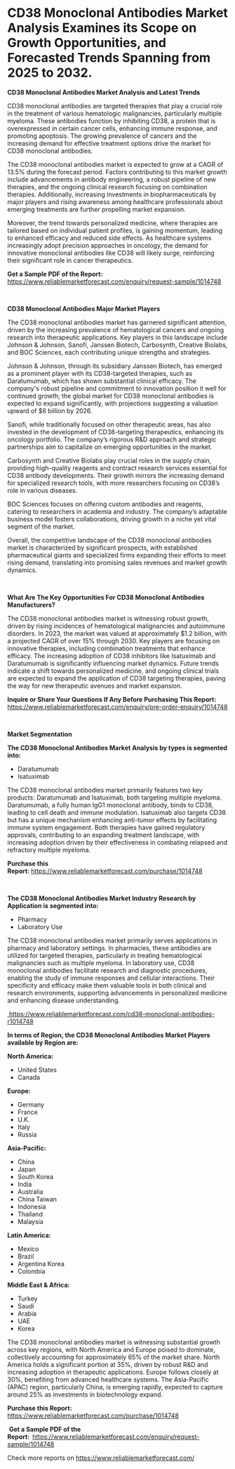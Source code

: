 <p><h1>CD38 Monoclonal Antibodies Market Analysis Examines its Scope on Growth Opportunities, and Forecasted Trends Spanning from 2025 to 2032.</h1></p><p><strong>CD38 Monoclonal Antibodies Market Analysis and Latest Trends</strong></p>
<p><p>CD38 monoclonal antibodies are targeted therapies that play a crucial role in the treatment of various hematologic malignancies, particularly multiple myeloma. These antibodies function by inhibiting CD38, a protein that is overexpressed in certain cancer cells, enhancing immune response, and promoting apoptosis. The growing prevalence of cancers and the increasing demand for effective treatment options drive the market for CD38 monoclonal antibodies.</p><p>The CD38 monoclonal antibodies market is expected to grow at a CAGR of 13.5% during the forecast period. Factors contributing to this market growth include advancements in antibody engineering, a robust pipeline of new therapies, and the ongoing clinical research focusing on combination therapies. Additionally, increasing investments in biopharmaceuticals by major players and rising awareness among healthcare professionals about emerging treatments are further propelling market expansion.</p><p>Moreover, the trend towards personalized medicine, where therapies are tailored based on individual patient profiles, is gaining momentum, leading to enhanced efficacy and reduced side effects. As healthcare systems increasingly adopt precision approaches in oncology, the demand for innovative monoclonal antibodies like CD38 will likely surge, reinforcing their significant role in cancer therapeutics.</p></p>
<p><strong>Get a Sample PDF of the Report:&nbsp;</strong> <a href="https://www.reliablemarketforecast.com/enquiry/request-sample/1014748?utm_campaign=3182&utm_medium=2&utm_source=Github&utm_content=ia&utm_term=06032025&utm_id=cd38-monoclonal-antibodies">https://www.reliablemarketforecast.com/enquiry/request-sample/1014748</a></p>
<p>&nbsp;</p>
<p><strong>CD38 Monoclonal Antibodies Major Market Players</strong></p>
<p><p>The CD38 monoclonal antibodies market has garnered significant attention, driven by the increasing prevalence of hematological cancers and ongoing research into therapeutic applications. Key players in this landscape include Johnson & Johnson, Sanofi, Janssen Biotech, Carbosynth, Creative Biolabs, and BOC Sciences, each contributing unique strengths and strategies.</p><p>Johnson & Johnson, through its subsidiary Janssen Biotech, has emerged as a prominent player with its CD38-targeted therapies, such as Daratumumab, which has shown substantial clinical efficacy. The company's robust pipeline and commitment to innovation position it well for continued growth; the global market for CD38 monoclonal antibodies is expected to expand significantly, with projections suggesting a valuation upward of $6 billion by 2026.</p><p>Sanofi, while traditionally focused on other therapeutic areas, has also invested in the development of CD38-targeting therapeutics, enhancing its oncology portfolio. The company’s rigorous R&D approach and strategic partnerships aim to capitalize on emerging opportunities in the market.</p><p>Carbosynth and Creative Biolabs play crucial roles in the supply chain, providing high-quality reagents and contract research services essential for CD38 antibody developments. Their growth mirrors the increasing demand for specialized research tools, with more researchers focusing on CD38’s role in various diseases.</p><p>BOC Sciences focuses on offering custom antibodies and reagents, catering to researchers in academia and industry. The company’s adaptable business model fosters collaborations, driving growth in a niche yet vital segment of the market.</p><p>Overall, the competitive landscape of the CD38 monoclonal antibodies market is characterized by significant prospects, with established pharmaceutical giants and specialized firms expanding their efforts to meet rising demand, translating into promising sales revenues and market growth dynamics.</p></p>
<p>&nbsp;</p>
<p><strong>What Are The Key Opportunities For CD38 Monoclonal Antibodies Manufacturers?</strong></p>
<p><p>The CD38 monoclonal antibodies market is witnessing robust growth, driven by rising incidences of hematological malignancies and autoimmune disorders. In 2023, the market was valued at approximately $1.2 billion, with a projected CAGR of over 15% through 2030. Key players are focusing on innovative therapies, including combination treatments that enhance efficacy. The increasing adoption of CD38 inhibitors like Isatuximab and Daratumumab is significantly influencing market dynamics. Future trends indicate a shift towards personalized medicine, and ongoing clinical trials are expected to expand the application of CD38 targeting therapies, paving the way for new therapeutic avenues and market expansion.</p></p>
<p><strong>Inquire or Share Your Questions If Any Before Purchasing This Report:</strong> <a href="https://www.reliablemarketforecast.com/enquiry/pre-order-enquiry/1014748?utm_campaign=3182&utm_medium=2&utm_source=Github&utm_content=ia&utm_term=06032025&utm_id=cd38-monoclonal-antibodies">https://www.reliablemarketforecast.com/enquiry/pre-order-enquiry/1014748</a></p>
<p>&nbsp;</p>
<p><strong>Market Segmentation</strong></p>
<p><strong>The CD38 Monoclonal Antibodies Market Analysis by types is segmented into:</strong></p>
<p><ul><li>Daratumumab</li><li>Isatuximab</li></ul></p>
<p><p>The CD38 monoclonal antibodies market primarily features two key products: Daratumumab and Isatuximab, both targeting multiple myeloma. Daratumumab, a fully human IgG1 monoclonal antibody, binds to CD38, leading to cell death and immune modulation. Isatuximab also targets CD38 but has a unique mechanism enhancing anti-tumor effects by facilitating immune system engagement. Both therapies have gained regulatory approvals, contributing to an expanding treatment landscape, with increasing adoption driven by their effectiveness in combating relapsed and refractory multiple myeloma.</p></p>
<p><strong>Purchase this Report:&nbsp;</strong><a href="https://www.reliablemarketforecast.com/purchase/1014748?utm_campaign=3182&utm_medium=2&utm_source=Github&utm_content=ia&utm_term=06032025&utm_id=cd38-monoclonal-antibodies">https://www.reliablemarketforecast.com/purchase/1014748</a></p>
<p>&nbsp;</p>
<p><strong>The CD38 Monoclonal Antibodies Market Industry Research by Application is segmented into:</strong></p>
<p><ul><li>Pharmacy</li><li>Laboratory Use</li></ul></p>
<p><p>The CD38 monoclonal antibodies market primarily serves applications in pharmacy and laboratory settings. In pharmacies, these antibodies are utilized for targeted therapies, particularly in treating hematological malignancies such as multiple myeloma. In laboratory use, CD38 monoclonal antibodies facilitate research and diagnostic procedures, enabling the study of immune responses and cellular interactions. Their specificity and efficacy make them valuable tools in both clinical and research environments, supporting advancements in personalized medicine and enhancing disease understanding.</p></p>
<p><a href="https://www.reliablemarketforecast.com/cd38-monoclonal-antibodies-r1014748?utm_campaign=3182&utm_medium=2&utm_source=Github&utm_content=ia&utm_term=06032025&utm_id=cd38-monoclonal-antibodies">&nbsp;https://www.reliablemarketforecast.com/cd38-monoclonal-antibodies-r1014748</a></p>
<p><strong>In terms of Region, the CD38 Monoclonal Antibodies Market Players available by Region are:</strong></p>
<p>
    <p> <strong> North America: </strong>
        <ul>
            <li>United States</li>
            <li>Canada</li>
        </ul>
        </p> 
    <p> <strong> Europe: </strong>
        <ul>
            <li>Germany</li>
            <li>France</li>
            <li>U.K.</li>
            <li>Italy</li>
            <li>Russia</li>
        </ul>
        </p> 
    <p> <strong> Asia-Pacific: </strong>
        <ul>
            <li>China</li>
            <li>Japan</li>
            <li>South Korea</li>
            <li>India</li>
            <li>Australia</li>
            <li>China Taiwan</li>
            <li>Indonesia</li>
            <li>Thailand</li>
            <li>Malaysia</li>
        </ul>
        </p> 
    <p> <strong> Latin America: </strong>
        <ul>
            <li>Mexico</li>
            <li>Brazil</li>
            <li>Argentina Korea</li>
            <li>Colombia</li>
        </ul>
        </p> 
    <p> <strong> Middle East & Africa: </strong>
        <ul>
            <li>Turkey</li>
            <li>Saudi</li>
            <li>Arabia</li>
            <li>UAE</li>
            <li>Korea</li>
        </ul>
    </p>
    </p>
<p><p>The CD38 monoclonal antibodies market is witnessing substantial growth across key regions, with North America and Europe poised to dominate, collectively accounting for approximately 65% of the market share. North America holds a significant portion at 35%, driven by robust R&D and increasing adoption in therapeutic applications. Europe follows closely at 30%, benefiting from advanced healthcare systems. The Asia-Pacific (APAC) region, particularly China, is emerging rapidly, expected to capture around 25% as investments in biotechnology expand.</p></p>
<p><strong>Purchase this Report: </strong><a href="https://www.reliablemarketforecast.com/purchase/1014748?utm_campaign=3182&utm_medium=2&utm_source=Github&utm_content=ia&utm_term=06032025&utm_id=cd38-monoclonal-antibodies">https://www.reliablemarketforecast.com/purchase/1014748</a></p>
<p>&nbsp;<strong>Get a Sample PDF of the Report:&nbsp;&nbsp;</strong><a href="https://www.reliablemarketforecast.com/enquiry/request-sample/1014748?utm_campaign=3182&utm_medium=2&utm_source=Github&utm_content=ia&utm_term=06032025&utm_id=cd38-monoclonal-antibodies">https://www.reliablemarketforecast.com/enquiry/request-sample/1014748</a></p>
<p><strong></strong></p>
<p>Check more reports on <a href="https://www.reliablemarketforecast.com/?utm_campaign=3182&utm_medium=2&utm_source=Github&utm_content=ia&utm_term=06032025&utm_id=cd38-monoclonal-antibodies">https://www.reliablemarketforecast.com/</a></p>